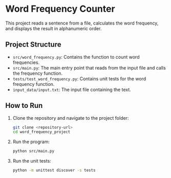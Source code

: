 # Word Frequency Counter

This project reads a sentence from a file, calculates the word frequency, and displays the result in alphanumeric order.

## Project Structure

- `src/word_frequency.py`: Contains the function to count word frequencies.
- `src/main.py`: The main entry point that reads from the input file and calls the frequency function.
- `tests/test_word_frequency.py`: Contains unit tests for the word frequency function.
- `input_data/input.txt`: The input file containing the text.

## How to Run

1. Clone the repository and navigate to the project folder:

    ```bash
    git clone <repository-url>
    cd word_frequency_project
    ```

2. Run the program:

    ```bash
    python src/main.py
    ```

3. Run the unit tests:

    ```bash
    python -m unittest discover -s tests
    ```


